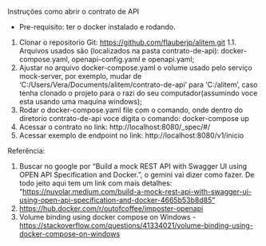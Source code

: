 Instruções como abrir o contrato de API

  * Pre-requisito: ter o docker instalado e rodando.

1. Clonar o repositorio Git: https://github.com/flauberjp/alitem.git 
1.1. Arquivos usados são (localizados na pasta contrato-de-api): docker-compose.yaml, openapi-config.yaml e openapi.yaml;
2. ⁠Ajustar no arquivo docker-compose.yaml o volume usado pelo serviço mock-server, por exemplo, mudar de ‘C:/Users/Vera/Documents/alitem/contrato-de-api’ para ‘C:/alitem’, caso tenha clonado o projeto para o razi do seu computador(assumindo voce esta usando uma maquina windows); 
3. ⁠Rodar o docker-compose.yaml file com o comando, onde dentro do diretorio contrato-de-api voce digita o comando: docker-compose up
4. ⁠⁠⁠Acessar o contrato no link: http://localhost:8080/_spec/#/
5. ⁠⁠⁠Acessar exemplo de endpoint no link: http://localhost:8080/v1/inicio


Referência: 
1. Buscar no google por “Build a mock REST API with Swagger UI using OPEN API Specification and Docker.”, o gemini vai dizer como fazer. De todo jeito aqui tem um link com mais detalhes: “https://nuvolar.medium.com/build-a-mock-rest-api-with-swagger-ui-using-open-api-specification-and-docker-4665b53b8d85”
2. https://hub.docker.com/r/outofcoffee/imposter-openapi
3. Volume binding using docker compose on Windows - https://stackoverflow.com/questions/41334021/volume-binding-using-docker-compose-on-windows